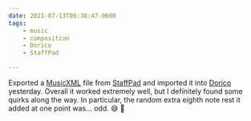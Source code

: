 ```yaml
---
date: 2021-07-13T06:38:47-0600
tags:
    - music
    - composition
    - Dorico
    - StaffPad

---
```


Exported a [Music<abbr title="eXtensible Markup Language">XML</abbr>][mxml] file from [StaffPad][s] and imported it into [Dorico][d] yesterday. Overall it worked extremely well, but I definitely found some quirks along the way. In particular, the random extra eighth note rest it added at one point was… odd. 😅 🎵

[mxml]: https://www.musicxml.com
[s]: https://www.staffpad.net
[d]: https://www.dorico.com

